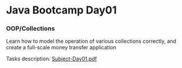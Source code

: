 # Java Bootcamp Day01

### OOP/Collections

Learn how to model the operation of various collections
correctly, and create a full-scale money transfer application

Tasks description: [Subject-Day01.pdf](Subject-Day01.pdf)

